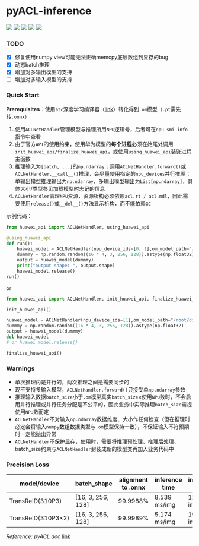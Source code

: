 # pyACL-inference

[![](https://img.shields.io/badge/license-MIT-blue?logo=git&link=http%3A%2F%2Fgitlab.buaadml.info%2Fbdi%2Fpyacl-inference%2F-%2Fblob%2Fmain%2FLICENSE)](http://gitlab.buaadml.info/bdi/pyacl-inference/-/blob/main/LICENSE)
[![](https://img.shields.io/badge/python-%3E%3D3.8-blue?logo=python)]()
[![](https://img.shields.io/badge/Group-BDI-orange?logo=gitlab&link=http%3A%2F%2Fgitlab.buaadml.info%2Fbdi)](http://gitlab.buaadml.info/bdi)
[![](https://img.shields.io/badge/Gitee-samples-red?logo=gitee&cacheSeconds=https%3A%2F%2Fgitee.com%2Fascend%2Fsamples)](https://gitee.com/ascend/samples)
[![](https://img.shields.io/badge/huawei-CANN-red?logo=huawei&logoColor=red&link=https%3A%2F%2Fwww.hiascend.com%2Fzh%2Fsoftware%2Fcann)](https://www.hiascend.com/zh/software/cann)

### TODO ###
- [x] 修复使用numpy view可能无法正确memcpy底层数组到显存的bug
- [x] 动态batch推理
- [x] 增加对多输出模型的支持
- [ ] 增加对多输入模型的支持
### Quick Start ###

**Prerequisites**：使用`atc`深度学习编译器（[link](https://support.huawei.com/enterprise/zh/doc/EDOC1100192461/f269b5ab)）转化得到`.om`模型（`.pt`需先转`.onnx`）

1. 使用`ACLNetHandler`管理模型与推理所用`NPU`逻辑号，后者可在`npu-smi info`指令中查看
2. 由于官方`API`的使用约束，使用华为模型的**每个进程**必须在始尾处调用`init_huawei_api/finalize_huawei_api`，或使用`using_huawei_api`装饰进程主函数
3. 推理输入为`[batch, ...]`的`np.ndarray`；调用`ACLNetHandler.forward()`或`ACLNetHandler.__call__()`推理，会尽量使用指定的`npu_devices`并行推理；单输出模型推理输出为`np.ndarray`，多输出模型输出为`List[np.ndarray]`，具体大小/类型参见加载模型时志记的信息
4. `ACLNetHandler`管理`NPU`资源，资源析构必须依赖`acl.rt / acl.mdl`，因此需要使用`release()`或`__del__()`方法显示析构，而不能依赖`GC`

示例代码：

```python
from huawei_api import ACLNetHandler, using_huawei_api

@using_huawei_api
def run():
    huawei_model = ACLNetHandler(npu_device_ids=[0, 1],om_model_path="/root/disk/zzx/huawei-npu/transreid_bs16_highprecision.om")
    dummmy = np.random.random((16 * 4, 3, 256, 128)).astype(np.float32)
    output = huawei_model(dummmy)
    print("output shape: ", output.shape)
    huawei_model.release()
run()
```

or

```python
from huawei_api import ACLNetHandler, init_huawei_api, finalize_huawei_api

init_huawei_api()

huawei_model = ACLNetHandler(npu_device_ids=[1],om_model_path="/root/disk/zzx/huawei-npu/transreid_bs16_highprecision.om")
dummmy = np.random.random((16 * 4, 3, 256, 128)).astype(np.float32)
output = huawei_model(dummmy)
del huawei_model
# or huawei_model.release()

finalize_huawei_api()
```

### Warnings ###

- 单次推理内是并行的，两次推理之间是需要同步的
- 现不支持多输入模型，`ACLNetHandler.forward()`只接受单`np.ndarray`参数
- 推理输入数据`batch_size`小于`.om`模型真实`batch_size`×使用`NPU`数时，不会启用并行推理或并行任务分配是不公平的，因此业务中实际推理`batch_size`需视使用`NPU`数而定
- `ACLNetHandler`不对输入`np.ndarray`数据维度、大小作任何检查（但在推理时必定会将输入`numpy`数组数据类型与`.om`模型保持一致），不保证输入不符预期时一定能抛出异常
- `ACLNetHandler`不保护显存，使用时，需要将推理预处理、推理后处理、batch_size约束与`ACLNetHandler`封装成新的模型类再加入业务代码中



### Precision Loss ###
| model/device       | batch_shape       | alignment to .onnx | inference time | inference speed |
| ------------------ | ----------------- | ------------------ | -------------- | --------------- |
| TransReID(310P3)   | [16, 3, 256, 128] | 99.9988%           | 8.539 ms/img   | 117.109 img/s   |
| TransReID(310P3×2) | [16, 3, 256, 128] | 99.9989%           | 5.174 ms/img   | 193.274 img/s   |


_Reference: pyACL doc_  [link](https://support.huawei.com/enterprise/zh/doc/EDOC1100164876/5bda6391)
